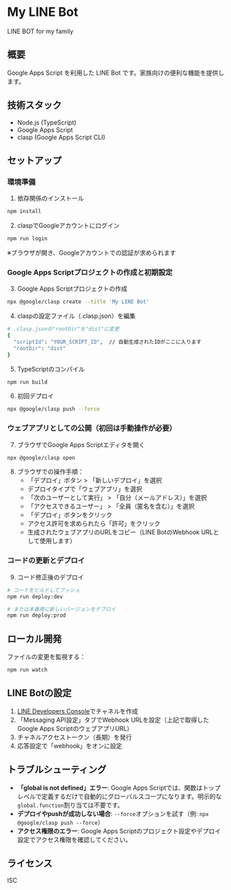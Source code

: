 # My LINE Bot

LINE BOT for my family

## 概要

Google Apps Script を利用した LINE Bot です。家族向けの便利な機能を提供します。

## 技術スタック

- Node.js (TypeScript)
- Google Apps Script
- clasp (Google Apps Script CLI)

## セットアップ

### 環境準備

1. 依存関係のインストール

```bash
npm install
```

2. claspでGoogleアカウントにログイン

```bash
npm run login
```

※ブラウザが開き、Googleアカウントでの認証が求められます

### Google Apps Scriptプロジェクトの作成と初期設定

3. Google Apps Scriptプロジェクトの作成

```bash
npx @google/clasp create --title 'My LINE Bot'
```

4. claspの設定ファイル（.clasp.json）を編集

```bash
# .clasp.jsonの"rootDir"を"dist"に変更
{
  "scriptId": "YOUR_SCRIPT_ID",  // 自動生成されたIDがここに入ります
  "rootDir": "dist"
}
```

5. TypeScriptのコンパイル

```bash
npm run build
```

6. 初回デプロイ

```bash
npx @google/clasp push --force
```

### ウェブアプリとしての公開（初回は手動操作が必要）

7. ブラウザでGoogle Apps Scriptエディタを開く

```bash
npx @google/clasp open
```

8. ブラウザでの操作手順：
   - 「デプロイ」ボタン > 「新しいデプロイ」を選択
   - デプロイタイプで「ウェブアプリ」を選択
   - 「次のユーザーとして実行」 > 「自分（メールアドレス）」を選択
   - 「アクセスできるユーザー」 > 「全員（匿名を含む）」を選択
   - 「デプロイ」ボタンをクリック
   - アクセス許可を求められたら「許可」をクリック
   - 生成されたウェブアプリのURLをコピー（LINE BotのWebhook URLとして使用します）

### コードの更新とデプロイ

9. コード修正後のデプロイ

```bash
# コードをビルドしてプッシュ
npm run deploy:dev

# または本番用に新しいバージョンをデプロイ
npm run deploy:prod
```

## ローカル開発

ファイルの変更を監視する：

```bash
npm run watch
```

## LINE Botの設定

1. [LINE Developers Console](https://developers.line.biz/console/)でチャネルを作成
2. 「Messaging API設定」タブでWebhook URLを設定（上記で取得したGoogle Apps ScriptのウェブアプリURL）
3. チャネルアクセストークン（長期）を発行
4. 応答設定で「webhook」をオンに設定

## トラブルシューティング

- **「global is not defined」エラー**: Google Apps Scriptでは、関数はトップレベルで定義するだけで自動的にグローバルスコープになります。明示的な`global.function`割り当ては不要です。
- **デプロイやpushが成功しない場合**: `--force`オプションを試す（例: `npx @google/clasp push --force`）
- **アクセス権限のエラー**: Google Apps Scriptのプロジェクト設定やデプロイ設定でアクセス権限を確認してください。

## ライセンス

ISC
